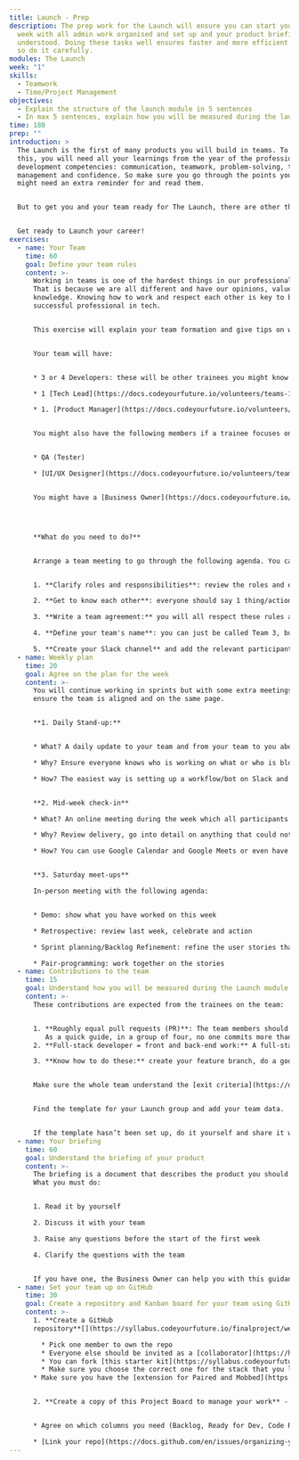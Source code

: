 ```yaml
---
title: Launch - Prep
description: The prep work for the Launch will ensure you can start your first
  week with all admin work organised and set up and your product briefing
  understood. Doing these tasks well ensures faster and more efficient delivery,
  so do it carefully.
modules: The Launch
week: "1"
skills:
  - Teamwork
  - Time/Project Management
objectives:
  - Explain the structure of the launch module in 5 sentences
  - In max 5 sentences, explain how you will be measured during the launch module
time: 180
prep: ""
introduction: >
  The Launch is the first of many products you will build in teams. To achieve
  this, you will need all your learnings from the year of the professional
  development competencies: communication, teamwork, problem-solving, time
  management and confidence. So make sure you go through the points you know you
  might need an extra reminder for and read them.


  But to get you and your team ready for The Launch, there are other things you need to do, too, and this prep work will walk you through them.


  Get ready to Launch your career!
exercises:
  - name: Your Team
    time: 60
    goal: Define your team rules
    content: >-
      Working in teams is one of the hardest things in our professional lives.
      That is because we are all different and have our opinions, values, and
      knowledge. Knowing how to work and respect each other is key to being a
      successful professional in tech.


      This exercise will explain your team formation and give tips on what you should define from the start to reduce conflicts. 


      Your team will have:


      * 3 or 4 Developers: these will be other trainees you might know.

      * 1 [Tech Lead](https://docs.codeyourfuture.io/volunteers/teams-1/cyf-products-final-projects/roles/tech-lead): a volunteer who will support your team with the architecture and design of your product

      * 1. [Product Manager](https://docs.codeyourfuture.io/volunteers/teams-1/cyf-products-final-projects/roles/product-manager): a volunteer who will work with you to detail the scope and define the user stories


      You might also have the following members if a trainee focuses on this career.


      * QA (Tester)

      * [UI/UX Designer](https://docs.codeyourfuture.io/volunteers/teams-1/cyf-products-final-projects/roles/ui-ux-designer)


      You might have a [Business Owner](https://docs.codeyourfuture.io/volunteers/teams-1/cyf-products-final-projects/roles/business-owner-final-projects) representing the charity or organisation you are doing this briefing for. They will give your team insight into the users' needs and the value the product will deliver.




      **What do you need to do?**


      Arrange a team meeting to go through the following agenda. You can use Exercises 1 and 2 of this [Miro board](https://miro.com/app/board/uXjVM-LblbI=/). (Exercise 3 is for the class)


      1. **Clarify roles and responsibilities**: review the roles and ensure everyone on the team understands what they are doing and how they will contribute.

      2. **Get to know each other**: everyone should say 1 thing/action they like and one they don’t like so that you get to know each other's ways of working. For example, I ***do not like*** having meetings early in the morning because it is my focus time. I ***like*** meetings to have a clear agenda so I can prepare beforehand.

      3. **Write a team agreement:** you will all respect these rules as a team. For example, I will let the team know if I cannot make a meeting.; I will prepare for the meetings beforehand.; I will commit my code to production whenever it has been approved and tested

      4. **Define your team's name**: you can just be called Team 3, but if you want to create an identity, you have all the freedom. Or it could be the name of the organisation the briefing is for. 

      5. **Create your Slack channel** and add the relevant participants.
  - name: Weekly plan
    time: 20
    goal: Agree on the plan for the week
    content: >-
      You will continue working in sprints but with some extra meetings to
      ensure the team is aligned and on the same page.


      **1. Daily Stand-up:** 


      * What? A daily update to your team and from your team to you about your workload. You will post a message every day and read all others, too.

      * Why? Ensure everyone knows who is working on what or who is blocked and needs help.

      * How? The easiest way is setting up a workflow/bot on Slack and everyone replying on the thread.


      **2. Mid-week check-in**

      * What? An online meeting during the week which all participants of the team can attend

      * Why? Review delivery, go into detail on anything that could not be worked out via Slack or pair programming, re-plan if needed

      * How? You can use Google Calendar and Google Meets or even have a workflow on Slack and use the huddle


      **3. Saturday meet-ups**

      In-person meeting with the following agenda:


      * Demo: show what you have worked on this week

      * Retrospective: review last week, celebrate and action

      * Sprint planning/Backlog Refinement: refine the user stories that will come next and which ones you will tackle in the coming week

      * Pair-programming: work together on the stories
  - name: Contributions to the team
    time: 15
    goal: Understand how you will be measured during the Launch module
    content: >-
      These contributions are expected from the trainees on the team:


      1. **Roughly equal pull requests (PR)**: The team members should have roughly equal numbers of Pull requests each. We do not expect everyone to open the same number of PRs or commit the same number of lines of code, but we expect features to be fairly evenly shared. 
         As a quick guide, in a group of four, no one commits more than 33% of the features, and no one commits less than 20%. These contributions will be measured with a tracker similar to [this template](https://docs.google.com/spreadsheets/d/16vSSJgzCZJKF-2pwuBTkKjJJJ9i1CGRqMbYB-HEO5mo/edit?usp=sharing).
      2. **Full-stack developer = front and back-end work:** A full-stack developer must deliver features that touch each stack part. This means that, at minimum, you must build a component of UI that interacts with the database and configure and manage that entire process. At best, this means multiple features across different parts of the stack.

      3. **Know how to do these:** create your feature branch, do a good code review, scope down your PRs, mob your paired commits, resolve merge conflicts, and merge your Pull requests (PR).


      Make sure the whole team understand the [exit criteria](https://docs.google.com/document/d/1eS6sYRP8Jw-siL_cqA-ql_13XWbWhMJlTx9d0H4b47A/edit#heading=h.8bipiccmzk3c). We know it isn’t perfect, but it’s the best way to measure everyone’s input so far.


      Find the template for your Launch group and add your team data. 


      If the template hasn’t been set up, do it yourself and share it with the wider teams.
  - name: Your briefing
    time: 60
    goal: Understand the briefing of your product
    content: >-
      The briefing is a document that describes the product you should build.
      What you must do:


      1. Read it by yourself

      2. Discuss it with your team

      3. Raise any questions before the start of the first week

      4. Clarify the questions with the team


      If you have one, the Business Owner can help you with this guidance. If not, feel free to make decisions that you as a team decide and are still achieving the goal of the briefing.
  - name: Set your team up on GitHub
    time: 30
    goal: Create a repository and Kanban board for your team using GitHub
    content: >-
      1. **Create a GitHub
      repository**[​](https://syllabus.codeyourfuture.io/finalproject/week-1/lesson#14-create-a-github-repository)

        * Pick one member to own the repo
        * Everyone else should be invited as a [collaborator](https://help.github.com/en/articles/inviting-collaborators-to-a-personal-repository)
        * You can fork [this starter kit](https://syllabus.codeyourfuture.io/finalproject/prep#starter-projects) for a basic project
        * Make sure you choose the correct one for the stack that you learnt
      * Make sure you have the [extension for Paired and Mobbed](https://marketplace.visualstudio.com/items?itemName=RichardKotze.git-mob) PRs


      2. **Create a copy of this Project Board to manage your work** - [Project Board](https://github.com/orgs/CodeYourFuture/projects/13) on GitHub


      * Agree on which columns you need (Backlog, Ready for Dev, Code Review, etc).[](https://docs.github.com/en/issues/organizing-your-work-with-project-boards/managing-project-boards/linking-a-repository-to-a-project-board)

      * [Link your repo](https://docs.github.com/en/issues/organizing-your-work-with-project-boards/managing-project-boards/linking-a-repository-to-a-project-board) to your project board so you can do easily create user stories.
---
```

